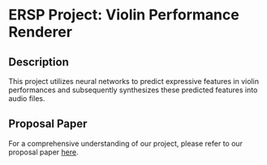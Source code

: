 # ERSP Project: Violin Performance Renderer

## Description

This project utilizes neural networks to predict expressive features in violin performances and subsequently synthesizes these predicted features into audio files.

## Proposal Paper

For a comprehensive understanding of our project, please refer to our proposal paper [here](./documents/McAuley_Dong_ERSP_2023_Proposal.pdf).
